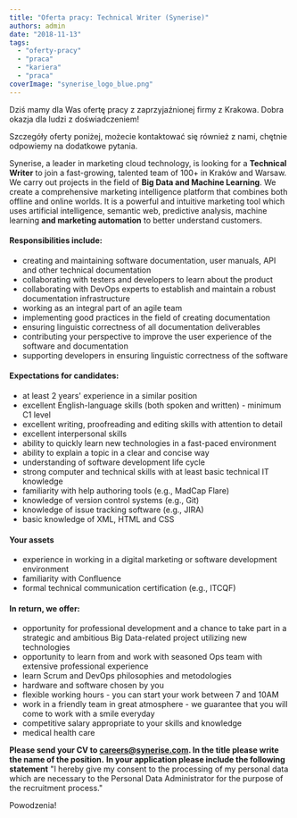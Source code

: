 ```yaml
---
title: "Oferta pracy: Technical Writer (Synerise)"
authors: admin
date: "2018-11-13"
tags:
  - "oferty-pracy"
  - "praca"
  - "kariera"
  - "praca"
coverImage: "synerise_logo_blue.png"
---
```


Dziś mamy dla Was ofertę pracy z zaprzyjaźnionej firmy z Krakowa. Dobra okazja
dla ludzi z doświadczeniem!

<!--truncate-->

Szczegóły oferty poniżej, możecie kontaktować się również z nami, chętnie
odpowiemy na dodatkowe pytania.

Synerise, a leader in marketing cloud technology, is looking for a **Technical
Writer** to join a fast-growing, talented team of 100+ in Kraków and Warsaw. We
carry out projects in the field of **Big Data and Machine Learning**. We create
a comprehensive marketing intelligence platform that combines both offline and
online worlds. It is a powerful and intuitive marketing tool which uses
artificial intelligence, semantic web, predictive analysis, machine learning
**and marketing automation** to better understand customers.

#### **Responsibilities include:**

- creating and maintaining software documentation, user manuals, API and other
  technical documentation
- collaborating with testers and developers to learn about the product
- collaborating with DevOps experts to establish and maintain a robust
  documentation infrastructure
- working as an integral part of an agile team
- implementing good practices in the field of creating documentation
- ensuring linguistic correctness of all documentation deliverables
- contributing your perspective to improve the user experience of the software
  and documentation
- supporting developers in ensuring linguistic correctness of the software

#### **Expectations for candidates:**

- at least 2 years' experience in a similar position
- excellent English-language skills (both spoken and written) - minimum C1 level
- excellent writing, proofreading and editing skills with attention to detail
- excellent interpersonal skills
- ability to quickly learn new technologies in a fast-paced environment
- ability to explain a topic in a clear and concise way
- understanding of software development life cycle
- strong computer and technical skills with at least basic technical IT
  knowledge
- familiarity with help authoring tools (e.g., MadCap Flare)
- knowledge of version control systems (e.g., Git)
- knowledge of issue tracking software (e.g., JIRA)
- basic knowledge of XML, HTML and CSS

#### **Your assets**

- experience in working in a digital marketing or software development
  environment
- familiarity with Confluence
- formal technical communication certification (e.g., ITCQF)

#### **In return, we offer:**

- opportunity for professional development and a chance to take part in a
  strategic and ambitious Big Data-related project utilizing new technologies
- opportunity to learn from and work with seasoned Ops team with extensive
  professional experience
- learn Scrum and DevOps philosophies and metodologies
- hardware and software chosen by you
- flexible working hours - you can start your work between 7 and 10AM
- work in a friendly team in great atmosphere - we guarantee that you will come
  to work with a smile everyday
- competitive salary appropriate to your skills and knowledge
- medical health care

**Please send your CV to
[careers@synerise.com](mailto:careers@synerise.com?Subject=DevOps%20Krakow). In
the title please write the name of the position.** **In your application please
include the following statement** "I hereby give my consent to the processing of
my personal data which are necessary to the Personal Data Administrator for the
purpose of the recruitment process."

Powodzenia!
